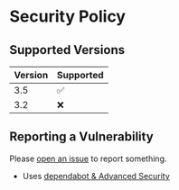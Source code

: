 # Security Policy

## Supported Versions

| Version | Supported          |
| ------- | ------------------ |
| 3.5   | :white_check_mark: |
| 3.2   | :x:                |

## Reporting a Vulnerability

Please [open an issue](https://github.com/appatalks/Epassafe/issues/new/choose) to report something.

- Uses [dependabot & Advanced Security](https://github.com/features/security)
